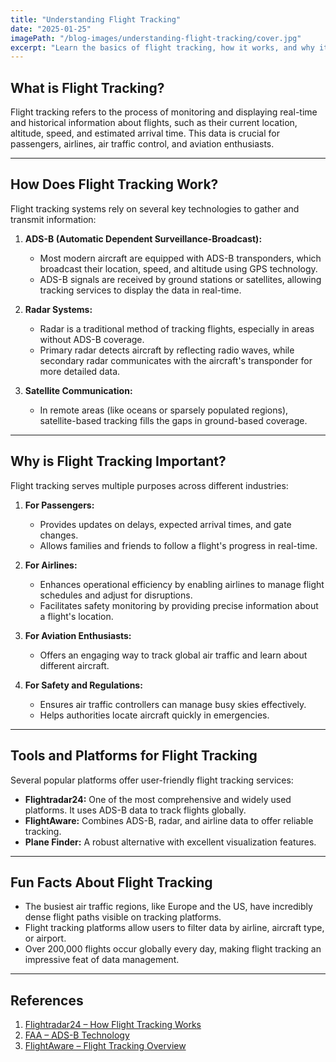 ```yaml
---
title: "Understanding Flight Tracking"
date: "2025-01-25"
imagePath: "/blog-images/understanding-flight-tracking/cover.jpg"
excerpt: "Learn the basics of flight tracking, how it works, and why it's an essential part of modern aviation."
---
```


## What is Flight Tracking?

Flight tracking refers to the process of monitoring and displaying real-time and historical information about flights, such as their current location, altitude, speed, and estimated arrival time. This data is crucial for passengers, airlines, air traffic control, and aviation enthusiasts.

---

## How Does Flight Tracking Work?

Flight tracking systems rely on several key technologies to gather and transmit information:

1. **ADS-B (Automatic Dependent Surveillance-Broadcast):**
   - Most modern aircraft are equipped with ADS-B transponders, which broadcast their location, speed, and altitude using GPS technology.
   - ADS-B signals are received by ground stations or satellites, allowing tracking services to display the data in real-time.

2. **Radar Systems:**
   - Radar is a traditional method of tracking flights, especially in areas without ADS-B coverage.
   - Primary radar detects aircraft by reflecting radio waves, while secondary radar communicates with the aircraft's transponder for more detailed data.

3. **Satellite Communication:**
   - In remote areas (like oceans or sparsely populated regions), satellite-based tracking fills the gaps in ground-based coverage.

---

## Why is Flight Tracking Important?

Flight tracking serves multiple purposes across different industries:

1. **For Passengers:**
   - Provides updates on delays, expected arrival times, and gate changes.
   - Allows families and friends to follow a flight's progress in real-time.

2. **For Airlines:**
   - Enhances operational efficiency by enabling airlines to manage flight schedules and adjust for disruptions.
   - Facilitates safety monitoring by providing precise information about a flight's location.

3. **For Aviation Enthusiasts:**
   - Offers an engaging way to track global air traffic and learn about different aircraft.

4. **For Safety and Regulations:**
   - Ensures air traffic controllers can manage busy skies effectively.
   - Helps authorities locate aircraft quickly in emergencies.

---

## Tools and Platforms for Flight Tracking

Several popular platforms offer user-friendly flight tracking services:

- **Flightradar24:** One of the most comprehensive and widely used platforms. It uses ADS-B data to track flights globally.
- **FlightAware:** Combines ADS-B, radar, and airline data to offer reliable tracking.
- **Plane Finder:** A robust alternative with excellent visualization features.

---

## Fun Facts About Flight Tracking

- The busiest air traffic regions, like Europe and the US, have incredibly dense flight paths visible on tracking platforms.
- Flight tracking platforms allow users to filter data by airline, aircraft type, or airport.
- Over 200,000 flights occur globally every day, making flight tracking an impressive feat of data management.

---

## References

1. [Flightradar24 – How Flight Tracking Works](https://www.flightradar24.com/how-it-works)
2. [FAA – ADS-B Technology](https://www.faa.gov/nextgen/programs/adsb/)
3. [FlightAware – Flight Tracking Overview](https://flightaware.com/)
